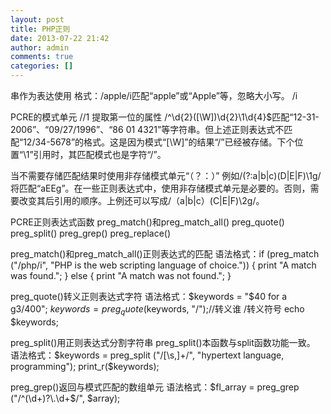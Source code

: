 ```yaml
---
layout: post
title: PHP正则
date: 2013-07-22 21:42
author: admin
comments: true
categories: []
---
```

串作为表达使用
格式：/apple/i匹配“apple”或“Apple”等，忽略大小写。 /i

PCRE的模式单元
//1 提取第一位的属性
/^\d{2}([\W])\d{2}\\1\d{4}$匹配“12-31-2006”、“09/27/1996”、“86 01 4321”等字符串。但上述正则表达式不匹配“12/34-5678”的格式。这是因为模式“[\W]”的结果“/”已经被存储。下个位置“\1”引用时，其匹配模式也是字符“/”。

当不需要存储匹配结果时使用非存储模式单元“（？：）”
例如/(?:a|b|c)(D|E|F)\\1g/ 将匹配“aEEg”。在一些正则表达式中，使用非存储模式单元是必要的。否则，需要改变其后引用的顺序。上例还可以写成/（a|b|c）(C|E|F)\2g/。

PCRE正则表达式函数
preg_match()和preg_match_all()
preg_quote()
preg_split()
preg_grep()
preg_replace()

preg_match()和preg_match_all()正则表达式的匹配
语法格式：if (preg_match ("/php/i", "PHP is the web scripting language of choice.")) {
print "A match was found.";
} else {
print "A match was not found.";
}

preg_quote()转义正则表达式字符
语法格式：$keywords = "$40 for a g3/400";
$keywords = preg_quote ($keywords, "/");//转义谁 /转义符号
echo $keywords;

preg_split()用正则表达式分割字符串
preg_split()本函数与split函数功能一致。
语法格式：$keywords = preg_split ("/[\s,]+/", "hypertext language, programming");
print_r($keywords);

preg_grep()返回与模式匹配的数组单元
语法格式：$fl_array = preg_grep ("/^(\d+)?\.\d+$/", $array);
